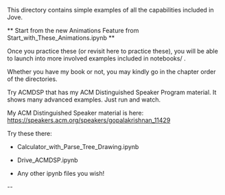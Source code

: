 
This directory contains simple examples of all the capabilities included in Jove.

** Start from the new Animations Feature from Start_with_These_Animations.ipynb **

Once you practice these (or revisit here to practice these), you will be able
to launch into more involved examples included in notebooks/ .

Whether you have my book or not, you may kindly go in the chapter order of the directories.

Try ACMDSP that has my ACM Distinguished Speaker Program material. It shows many advanced examples.
Just run and watch.

My ACM Distinguished Speaker material is here: https://speakers.acm.org/speakers/gopalakrishnan_11429

Try these there:

* Calculator_with_Parse_Tree_Drawing.ipynb

* Drive_ACMDSP.ipynb

* Any other ipynb files you wish!


--


